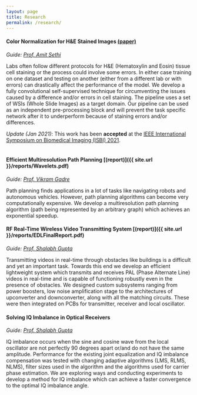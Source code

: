 ```yaml
---
layout: page
title: Research
permalink: /research/
---
```



<!-- #### **Few-Shot Interactive Segmentation** [(report)]({{ site.url }}/reports/Few_Shot_Interactive_Segmentation.pdf)

*Guide: [Prof. Amit Sethi](https://www.ee.iitb.ac.in/~asethi/)*

The task of interactive segmentation has reached new heights of performance owing to deep learning techniques. However, we see that the existing interactive techniques perform very poorly in data-constrained situations. We apply few-shot learning to the task of interactive segmentation and propose a novel architecture for the same. We create modules to fuse the interaction clicks with the network and to create prior masks for a specific instance in the query image. We also use test-time optimization to boost our performance. Our model achieves state-of-the-art performance on interactive segmentation tasks in a low-shot regime. To the best of our knowledge, few-shot learning has not been applied to interactive segmentation before, and, therefore, apart from our novel architecture, our very pursuit of few-shot interactive segmentation is novel.
<br/><br/> -->

<!-- 
#### **Efficient Dataset Annotator** [(report)]({{ site.url }}/reports/Efficient_Dataset_Annotator.pdf)

*Guide: [Prof. Amit Sethi](https://www.ee.iitb.ac.in/~asethi/)*

Creating annotations for nuclei segmentation in histopathology images is a very effort and time intensive process. This has resulted in a lack of complete datasets (i.e. images are available but no masks). Our aim in this research project is to remove dependence on the available ground truth masks. W use synthetic image generation to achieve a baseline performance on the model used for performance analysis. We then use a interactive segmentation and synthetic image generation in a cyclic way to achieve the required performance without using the ground truth masks. Experiments are still being conducted.
<br/><br/> -->

#### **Color Normalization for H&E Stained Images**  [(paper)](https://ieeexplore.ieee.org/abstract/document/9434121)

*Guide: [Prof. Amit Sethi](https://www.ee.iitb.ac.in/~asethi/)*

Labs often follow different protocols for H&E (Hematoxylin and Eosin) tissue cell staining or the process could involve some errors. In either case training on one dataset and testing on another (either from a different lab or with errors) can drastically affect the performance of the model. We develop a fully convolutional self-supervised technique for circumventing the issues caused by a difference and/or errors in cell staining. The pipeline uses a set of WSIs (Whole Slide Images) as a target domain. Our pipeline can be used as an independent pre-processing block and will prevent the task specific network after it to underperform because of staining errors and/or differences.

*Update (Jan 2021)*: This work has been **accepted** at the [IEEE International Symposium on Biomedical Imaging (ISBI) 2021](https://biomedicalimaging.org/2021/).
<br/><br/>

#### **Efficient Multiresolution Path Planning** [(report)]({{ site.url }}/reports/Wavelets.pdf)

*Guide: [Prof. Vikram Gadre](https://www.ee.iitb.ac.in/wiki/faculty/vmgadre)*

Path planning finds applications in a lot of tasks like navigating robots and autonomous vehicles. However, path planning algorithms can become very computationally expensive. We develop a multiresolution path planning algorithm (path being represented by an arbitrary graph) which achieves an exponential speedup.

#### **RF Real-Time Wireless Video Transmitting System**  [(report)]({{ site.url }}/reports/EDLFinalReport.pdf)
*Guide: [Prof. Shalabh Gupta](https://www.ee.iitb.ac.in/wiki/faculty/shalabh)*

Transmitting videos in real-time through obstacles like buildings is a difficult and yet an important task. Towards this end we develop an efficient lightweight system which transmits and receives PAL (Phase Alternate Line) videos in real-time and is capable of functioning robustly even in the presence of obstacles.
We designed custom subsystems ranging from power boosters, low noise amplification stage to the architectures of upconverter and downconverter, along with all the matching circuits. These were then integrated on PCBs for transmitter, receiver and local oscillator.

<!-- This was presented to the Indian Army owing to its efficacy. -->
<!-- <br/><br/> -->

#### **Solving IQ Imbalance in Optical Receivers**

*Guide: [Prof. Shalabh Gupta](https://www.ee.iitb.ac.in/wiki/faculty/shalabh)*

IQ imbalance occurs when the sine and cosine wave from the local oscillator are not perfectly 90 degrees apart or/and do not have the same amplitude. Performance for the existing joint equalization and IQ imbalance compensation was tested with changing adaptive algorithms (LMS, RLMS, NLMS), filter sizes used in the algorithm and the algorithms used for carrier phase estimation. We are exploring ways and conducting experiments to develop a method for IQ imbalance which can achieve a faster convergence to the optimal IQ imbalance angle.
<br/><br/>
